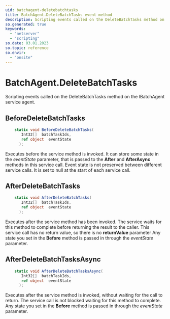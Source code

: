 ```yaml
---
uid: batchagent-deletebatchtasks
title: BatchAgent.DeleteBatchTasks event method
description: Scripting events called on the DeleteBatchTasks method on the BatchAgent service agent.
so.generated: true
keywords:
  - "netserver"
  - "scripting"
so.date: 03.01.2023
so.topic: reference
so.envir:
  - "onsite"
---
```

# BatchAgent.DeleteBatchTasks

Scripting events called on the <see cref='M:SuperOffice.CRM.Services.IBatchAgent.DeleteBatchTasks'>DeleteBatchTasks</see> method on the <see cref='IBatchAgent'>IBatchAgent</see>  service agent.

## BeforeDeleteBatchTasks
```cs
    static void BeforeDeleteBatchTasks(
       Int32[]  batchTaskIds,
       ref object  eventState
      );
```
Executes before the service method is invoked.
It can store some state in the *eventState* parameter, that is passed to the **After** and **AfterAsync** methods in this service call.
Event state is not preserved between different service calls. It is set to null at the start of each service call.
## AfterDeleteBatchTasks
```cs
    static void AfterDeleteBatchTasks(
       Int32[]  batchTaskIds,
       ref object  eventState
      );
```
Executes after the service method has been invoked. The service waits for this method to complete before returning the result to the caller.
This service call has no return value, so there is no **returnValue** parameter
Any state you set in the **Before** method is passed in through the *eventState* parameter.
## AfterDeleteBatchTasksAsync
```cs
    static void AfterDeleteBatchTasksAsync(
       Int32[]  batchTaskIds,
       ref object  eventState
      );
```
Executes after the service method is invoked, without waiting for the call to return.
The service call is not blocked waiting for this method to complete.
Any state you set in the **Before** method is passed in through the *eventState* parameter.

